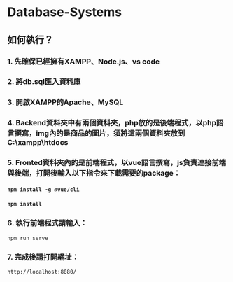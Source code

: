 # Database-Systems
## 如何執行？
### 1. 先確保已經擁有XAMPP、Node.js、vs code
### 2. 將db.sql匯入資料庫
### 3. 開啟XAMPP的Apache、MySQL
### 4. Backend資料夾中有兩個資料夾，php放的是後端程式，以php語言撰寫，img內的是商品的圖片，須將這兩個資料夾放到C:\\xampp\\htdocs
### 5. Fronted資料夾內的是前端程式，以vue語言撰寫，js負責連接前端與後端，打開後輸入以下指令來下載需要的package：
#### `npm install -g @vue/cli`
#### `npm install`
### 6. 執行前端程式請輸入：
`npm run serve`
### 7. 完成後請打開網址：
`http://localhost:8080/`
